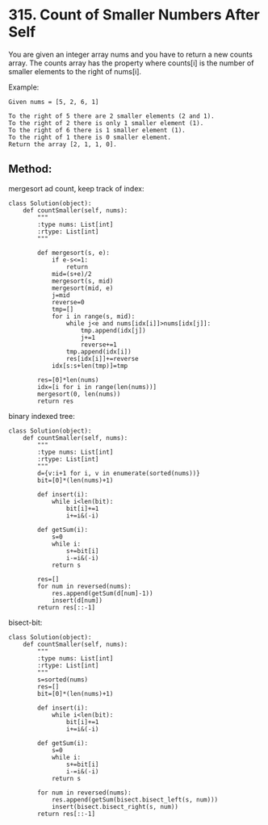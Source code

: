 # 315. Count of Smaller Numbers After Self

You are given an integer array nums and you have to return a new counts array. The counts array has the property where counts[i] is the number of smaller elements to the right of nums[i].

Example:

    Given nums = [5, 2, 6, 1]
    
    To the right of 5 there are 2 smaller elements (2 and 1).
    To the right of 2 there is only 1 smaller element (1).
    To the right of 6 there is 1 smaller element (1).
    To the right of 1 there is 0 smaller element.
    Return the array [2, 1, 1, 0].
    
## Method:

mergesort ad count, keep track of index:

    class Solution(object):
        def countSmaller(self, nums):
            """
            :type nums: List[int]
            :rtype: List[int]
            """
    
            def mergesort(s, e):
                if e-s<=1:
                    return
                mid=(s+e)/2
                mergesort(s, mid)
                mergesort(mid, e)
                j=mid
                reverse=0
                tmp=[]
                for i in range(s, mid):
                    while j<e and nums[idx[i]]>nums[idx[j]]:
                        tmp.append(idx[j])
                        j+=1
                        reverse+=1
                    tmp.append(idx[i])
                    res[idx[i]]+=reverse
                idx[s:s+len(tmp)]=tmp
            
            res=[0]*len(nums)
            idx=[i for i in range(len(nums))]
            mergesort(0, len(nums))
            return res
            
binary indexed tree:

    class Solution(object):
        def countSmaller(self, nums):
            """
            :type nums: List[int]
            :rtype: List[int]
            """
            d={v:i+1 for i, v in enumerate(sorted(nums))}
            bit=[0]*(len(nums)+1)
            
            def insert(i):
                while i<len(bit):
                    bit[i]+=1
                    i+=i&(-i)
                    
            def getSum(i):
                s=0
                while i:
                    s+=bit[i]
                    i-=i&(-i)
                return s

            res=[]
            for num in reversed(nums):
                res.append(getSum(d[num]-1))
                insert(d[num])
            return res[::-1]
            
bisect-bit:

    class Solution(object):
        def countSmaller(self, nums):
            """
            :type nums: List[int]
            :rtype: List[int]
            """
            s=sorted(nums)
            res=[]
            bit=[0]*(len(nums)+1)
            
            def insert(i):
                while i<len(bit):
                    bit[i]+=1
                    i+=i&(-i)
                    
            def getSum(i):
                s=0
                while i:
                    s+=bit[i]
                    i-=i&(-i)
                return s
            
            for num in reversed(nums):
                res.append(getSum(bisect.bisect_left(s, num)))
                insert(bisect.bisect_right(s, num))
            return res[::-1]